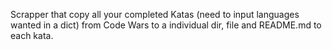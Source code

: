 Scrapper that copy all your completed Katas (need to input languages wanted in a dict) 
from Code Wars to a individual dir, file and README.md to each kata.
